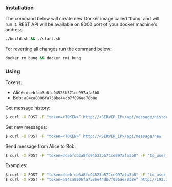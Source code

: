 ### Installation
The command below will create new Docker image called 'bunq' and will run it. REST API will be available on 8000 port of your docker machine's address.
```sh
./build.sh && ./start.sh
```
For reverting all changes run the command below:
```sh
docker rm bunq && docker rmi bunq
```

### Using
Tokens:
* Alice: `dcebfcb3a8fc94523b571ce997afa5b8`
* Bob: `a84ca8006fa758be44db7f096ae78b8e`

Get message history:
```sh
$ curl -X POST -F "token=<TOKEN>” http://<SERVER_IP>/api/message/history
```

Get new messages:
```sh
$ curl -X POST -F "token=<TOKEN>” http://<SERVER_IP>/api/message/new
```

Send message from Alice to Bob:
```sh
$ curl -X POST -F "token=dcebfcb3a8fc94523b571ce997afa5b8" -F "to_user_id=2" -F "from_user_id=1" -F "text='hello my friend'" http://<SERVER_IP>/api/message/send
```

Examples:
```sh
$ curl -X POST -F "token=dcebfcb3a8fc94523b571ce997afa5b8" -F "to_user_id=2" -F "from_user_id=1" -F "text='hello my friend'" http://192.168.99.100:8000/api/message/send
$ curl -X POST -F "token=a84ca8006fa758be44db7f096ae78b8e” http://192.168.99.100:8000/api/message/history
```
